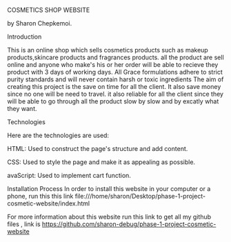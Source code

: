 COSMETICS SHOP WEBSITE

by Sharon Chepkemoi.

Introduction

This is an online shop which sells cosmetics products such as makeup products,skincare products and fragrances products. all the product are sell online and anyone who make's his or her order will be able to recieve they product with 3 days of working days.
All Grace formulations adhere to strict purity standards and will never contain harsh or toxic ingredients
The aim of creating this project is the save on time for all the client. It also save money since no one will be need to travel. it also reliable for all the client since they will be able to go through all the product slow by slow and by excatly what they want.


Technologies

Here are the technologies are used:

HTML: Used to construct the page's structure and add content.

CSS: Used to style the page and make it as appealing as possible.

avaScript: Used to implement cart function.

Installation Process
 In order to install this website in your computer or a phone, run this this link file:///home/sharon/Desktop/phase-1-project-cosmetic-website/index.html

 For more information about this website run this link to get all my github files
, link is https://github.com/sharon-debug/phase-1-project-cosmetic-website

